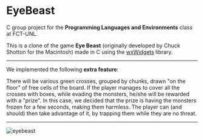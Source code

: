 # EyeBeast

C group project for the **Programming Languages and Environments** class at FCT-UNL.

This is a clone of the game **Eye Beast** (originally developed by Chuck Shotton for the Macintosh) made in C using the [wxWidgets](http://en.wikipedia.org/wiki/WxWidgets) library.

---

We implemented the following **extra feature**:

There will be various green crosses, grouped by chunks, drawn "on the floor" 
of free cells of the board. If the player manages to cover all the crosses 
with boxes, while evading the monsters, he/she will be rewarded with a 
"prize". In this case, we decided that the prize is having the monsters 
frozen for a few seconds, making them harmless. The player can (and should)
then take advantage of it, by trapping them while they are no threat.

---

![eyebeast](https://user-images.githubusercontent.com/24763517/167251751-4439dd3d-95c9-4708-9f3e-d15ff4588c30.jpg)
